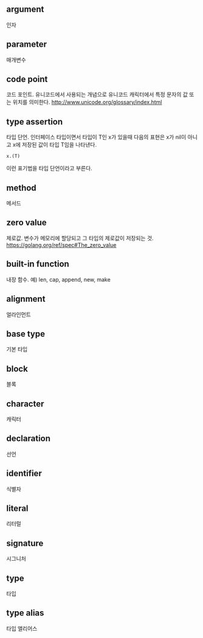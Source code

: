 ## argument
인자

## parameter
매개변수

## code point
코드 포인트. 유니코드에서 사용되는 개념으로 유니코드 캐릭터에서 특정 문자의 값 또는 위치를 의미한다. http://www.unicode.org/glossary/index.html

## type assertion
타입 단언. 인터페이스 타입이면서 타입이 T인 x가 있을때 다음의 표현은 x가 nil이 아니고 x에 저장된 값이 타입 T임을 나타낸다.

```
x.(T)
```
이런 표기법을 타입 단언이라고 부른다.

## method
메서드

## zero value
제로값. 변수가 메모리에 할당되고 그 타입의 제로값이 저장되는 것. https://golang.org/ref/spec#The_zero_value

## built-in function
내장 함수. 예) len, cap, append, new, make

## alignment
얼라인먼트

## base type
기본 타입

## block
블록

## character
캐릭터

## declaration
선언

## identifier
식별자

## literal
리터럴

## signature
시그니처

## type
타입

## type alias
타입 앨리어스